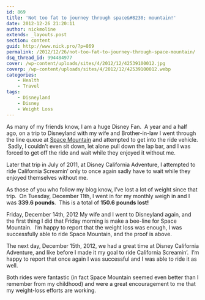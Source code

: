 ```yaml
---
id: 869
title: 'Not too fat to journey through space&#8230; mountain!'
date: 2012-12-26 21:20:11
author: nickmoline
extends: _layouts.post
section: content
guid: http://www.nick.pro/?p=869
permalink: /2012/12/26/not-too-fat-to-journey-through-space-mountain/
dsq_thread_id: 994484977
cover: /wp-content/uploads/sites/4/2012/12/42539100012.jpg
coverp: /wp-content/uploads/sites/4/2012/12/42539100012.webp
categories:
    - Health
    - Travel
tags:
    - Disneyland
    - Disney
    - Weight Loss
---
```

As many of my friends know, I am a huge Disney Fan.  A year and a half ago, on a trip to Disneyland with my wife and Brother-in-law I went through the line queue at <a title="Space Mountain - Tomorrowland - Disneyland" href="http://disneyland.disney.go.com/disneyland/space-mountain/" target="_blank">Space Mountain</a> and attempted to get into the ride vehicle.  Sadly, I couldn&#8217;t even sit down, let alone pull down the lap bar, and I was forced to get off the ride and wait while they enjoyed it without me.

<!--more-->

Later that trip in July of 2011, at Disney California Adventure, I attempted to ride California Screamin&#8217; only to once again sadly have to wait while they enjoyed themselves without me.

As those of you who follow my blog know, I&#8217;ve lost a lot of weight since that trip.  On Tuesday, December 11th, I went in for my monthly weigh in and I was **339.6 pounds**.  This is a total of **150.6** **pounds lost!**

<amp-img  src="{{ site.baseurl }}/wp-content/uploads/sites/4/2012/12/425391000121.webp" alt="Nick Rides Space Mountain" title="Nick Rides Space Mountain" width="1024" height="1536" layout="responsive" lightbox>
    <amp-img fallback src="{{ site.baseurl }}/wp-content/uploads/sites/4/2012/12/425391000121.jpg" alt="Nick Rides Space Mountain" title="Nick Rides Space Mountain" width="1024" height="1536" layout="responsive" lightbox></amp-img>
</amp-img>

Friday, December 14th, 2012 My wife and I went to Disneyland again, and the first thing I did that Friday morning is make a bee-line for Space Mountain.  I&#8217;m happy to report that the weight loss was enough, I was successfully able to ride Space Mountain, and the proof is above.

The next day, December 15th, 2012, we had a great time at Disney California Adventure, and like before I made it my goal to ride California Screamin&#8217;.  I&#8217;m happy to report that once again I was successful and I was able to ride it as well.

<amp-img  src="{{ site.baseurl }}/wp-content/uploads/sites/4/2012/12/42539100072.webp" alt="Nick Rides California Screamin" title="Nick Rides California Screamin" width="1024" height="1536" layout="responsive" lightbox>
    <amp-img fallback src="{{ site.baseurl }}/wp-content/uploads/sites/4/2012/12/42539100072.jpg" alt="Nick Rides California Screamin" title="Nick Rides California Screamin" width="1024" height="1536" layout="responsive" lightbox></amp-img>
</amp-img>

Both rides were fantastic (in fact Space Mountain seemed even better than I remember from my childhood) and were a great encouragement to me that my weight-loss efforts are working.
